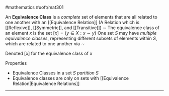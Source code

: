 #mathematics 
#uoft/mat301 

An **Equivalence Class** is a *complete* set of elements that are all related to one another with an [[Equivalence Relation]] (A Relation which is [[Reflexive]], [[Symmetric]], and [[Transitive]]) $\sim$
	The equivalence class of an element $x$ is the set $[x]=\{y\in X: x\sim y\}$
	One set $S$ may have *multiple equivalence classes*, representing different subsets of elements within $S$, which are related to one another via $\sim$

Denoted $[x]$ for the equivalence class of $x$

Properties
- Equivalence Classes in a set $S$ *partition* $S$ 
- Equivalence classes are only on sets with [[Equivalence Relation|Equivalence Relations]]

---
